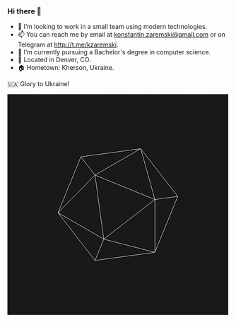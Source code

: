 ### Hi there 👋

- 🔭 I’m looking to work in a small team using modern technologies.
- 📫 You can reach me by email at <konstantin.zaremski@gmail.com> or on Telegram at <http://t.me/kzaremski>.
- 🌱 I’m currently pursuing a Bachelor's degree in computer science.
- 📍 Located in Denver, CO.
- 🏠 Hometown: Kherson, Ukraine.

🇺🇦 Glory to Ukraine!

![Icosphere](https://raw.githubusercontent.com/kzaremski/kzaremski/main/icosphere.gif)

<!--
**kzaremski/kzaremski** is a ✨ _special_ ✨ repository because its `README.md` (this file) appears on your GitHub profile.

Here are some ideas to get you started:

- 🔭 I’m currently working on ...
- 🌱 I’m currently learning ...
- 👯 I’m looking to collaborate on ...
- 🤔 I’m looking for help with ...
- 💬 Ask me about ...
- 📫 How to reach me: ...
- 😄 Pronouns: ...
- ⚡ Fun fact: ...
-->
